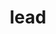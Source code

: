 ---
category: 4-letters
denotation: null
name: lead
reference_link: https://www.etymonline.com/word/lead
root_language: null
root_name: null
title: lead
type: free
word_sums:
- respelling: lead
  sum: 'Lead + '
---